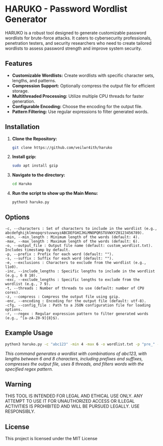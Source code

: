 # HARUKO - Password Wordlist Generator

HARUKO is a robust tool designed to generate customizable password wordlists for brute-force attacks. It caters to cybersecurity professionals, penetration testers, and security researchers who need to create tailored wordlists to assess password strength and improve system security.

## Features

- **Customizable Wordlists:** Create wordlists with specific character sets, lengths, and patterns.
- **Compression Support:** Optionally compress the output file for efficient storage.
- **Multithreaded Processing:** Utilize multiple CPU threads for faster generation.
- **Configurable Encoding:** Choose the encoding for the output file.
- **Pattern Filtering:** Use regular expressions to filter generated words.

## Installation

1. **Clone the Repository:**
   ```bash
   git clone https://github.com/veilwr4ith/haruko
   ```
   
2. **Install gzip:**
   ```bash
   sudo apt install gzip
   ```

3. **Navigate to the directory:**
   ```bash
   cd Haruko
   ```

4. **Run the script to show up the Main Menu:**
   ```bash
   python3 haruko.py
   ```

## Options
    -c, --characters : Set of characters to include in the wordlist (e.g., abcdefghijklmnopqrstuvwxyzABCDEFGHIJKLMNOPQRSTUVWXYZ0123456789).
    -min, --min_length : Minimum length of the words (default: 4).
    -max, --max_length : Maximum length of the words (default: 6).
    -o, --output_file : Output file name (default: custom_wordlist.txt). Includes timestamp by default.
    -p, --prefix : Prefix for each word (default: "").
    -s, --suffix : Suffix for each word (default: "").
    -e, --exclusions : Characters to exclude from the wordlist (e.g., l1o0).
    -inc, --include_lengths : Specific lengths to include in the wordlist (e.g., 6 8 10).
    -exc, --exclude_lengths : Specific lengths to exclude from the wordlist (e.g., 7 9).
    -t, --threads : Number of threads to use (default: number of CPU cores).
    -z, --compress : Compress the output file using gzip.
    -enc, --encoding : Encoding for the output file (default: utf-8).
    -cfg, --config_file : Path to a JSON configuration file for loading options.
    -r, --regex : Regular expression pattern to filter generated words (e.g., ^[a-zA-Z0-9]{8}$).

## Example Usage
```bash
python3 haruko.py -c "abc123" -min 4 -max 6 -o wordlist.txt -p "pre_" -s "_suf" -e "1l" -inc 6 8 -t 8 -z -enc utf-8 -r "^[a-zA-Z0-9]{6,8}$"
```
*This command generates a wordlist with combinations of abc123, with lengths between 6 and 8 characters, including prefixes and suffixes, compresses the output file, uses 8 threads, and filters words with the specified regex pattern.*

## Warning

THIS TOOL IS INTENDED FOR LEGAL AND ETHICAL USE ONLY. ANY ATTEMPT TO USE IT FOR UNAUTHORIZED ACCESS OR ILLEGAL ACTIVITIES IS PROHIBITED AND WILL BE PURSUED LEGALLY. USE RESPONSIBLY.

## License

This project is licensed under the MIT License
